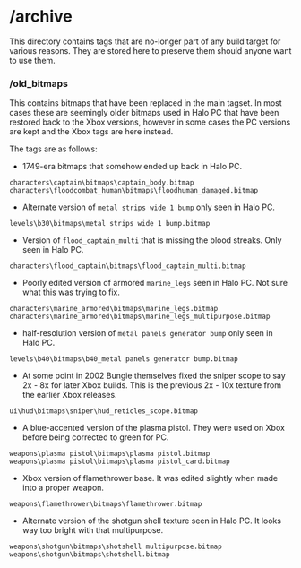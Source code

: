 # /archive
This directory contains tags that are no-longer part of any build target for various reasons.
They are stored here to preserve them should anyone want to use them.
### /old_bitmaps
This contains bitmaps that have been replaced in the main tagset.
In most cases these are seemingly older bitmaps used in Halo PC that have been restored back to the Xbox versions,
however in some cases the PC versions are kept and the Xbox tags are here instead.

The tags are as follows:

- 1749-era bitmaps that somehow ended up back in Halo PC.
```
characters\captain\bitmaps\captain_body.bitmap
characters\floodcombat_human\bitmaps\floodhuman_damaged.bitmap
```

- Alternate version of `metal strips wide 1 bump` only seen in Halo PC.
```
levels\b30\bitmaps\metal strips wide 1 bump.bitmap
```

- Version of `flood_captain_multi` that is missing the blood streaks. Only seen in Halo PC.
```
characters\flood_captain\bitmaps\flood_captain_multi.bitmap
```

- Poorly edited version of armored `marine_legs` seen in Halo PC. Not sure what this was trying to fix.
```
characters\marine_armored\bitmaps\marine_legs.bitmap
characters\marine_armored\bitmaps\marine_legs_multipurpose.bitmap
```

- half-resolution version of `metal panels generator bump` only seen in Halo PC.
```
levels\b40\bitmaps\b40_metal panels generator bump.bitmap
```

- At some point in 2002 Bungie themselves fixed the sniper scope to say 2x - 8x for later Xbox builds. This is the previous 2x - 10x texture from the earlier Xbox releases.
```
ui\hud\bitmaps\sniper\hud_reticles_scope.bitmap
```

- A blue-accented version of the plasma pistol. They were used on Xbox before being corrected to green for PC.
```
weapons\plasma pistol\bitmaps\plasma pistol.bitmap
weapons\plasma pistol\bitmaps\plasma pistol_card.bitmap
```

- Xbox version of flamethrower base. It was edited slightly when made into a proper weapon.
```
weapons\flamethrower\bitmaps\flamethrower.bitmap
```

- Alternate version of the shotgun shell texture seen in Halo PC. It looks way too bright with that multipurpose.
```
weapons\shotgun\bitmaps\shotshell multipurpose.bitmap
weapons\shotgun\bitmaps\shotshell.bitmap
```
